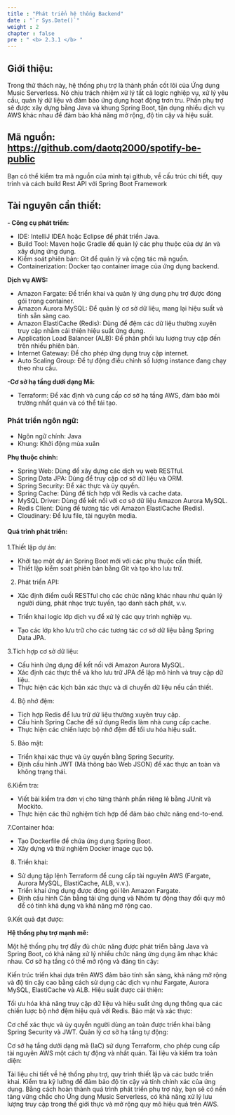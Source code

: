 ```yaml
---
title : "Phát triển hệ thống Backend"
date : "`r Sys.Date()`"
weight : 2
chapter : false
pre : " <b> 2.3.1 </b> "
---
```

## Giới thiệu:
Trong thử thách này, hệ thống phụ trợ là thành phần cốt lõi của Ứng dụng Music Serverless. Nó chịu trách nhiệm xử lý tất cả logic nghiệp vụ, xử lý yêu cầu, quản lý dữ liệu và đảm bảo ứng dụng hoạt động trơn tru. Phần phụ trợ sẽ được xây dựng bằng Java và khung Spring Boot, tận dụng nhiều dịch vụ AWS khác nhau để đảm bảo khả năng mở rộng, độ tin cậy và hiệu suất.
## Mã nguồn: https://github.com/daotq2000/spotify-be-public
Bạn có thể kiểm tra mã nguồn của mình tại github, về cấu trúc chi tiết, quy trình và cách build Rest API với Spring Boot Framework
## Tài nguyên cần thiết:
**- Công cụ phát triển:**
+ IDE: IntelliJ IDEA hoặc Eclipse để phát triển Java.
+ Build Tool: Maven hoặc Gradle để quản lý các phụ thuộc của dự án và xây dựng ứng dụng.
+ Kiểm soát phiên bản: Git để quản lý và cộng tác mã nguồn.
+ Containerization: Docker tạo container image của ứng dụng backend.

**Dịch vụ AWS:**

+ Amazon Fargate: Để triển khai và quản lý ứng dụng phụ trợ được đóng gói trong container.
+ Amazon Aurora MySQL: Để quản lý cơ sở dữ liệu, mang lại hiệu suất và tính sẵn sàng cao.
+ Amazon ElastiCache (Redis): Dùng để đệm các dữ liệu thường xuyên truy cập nhằm cải thiện hiệu suất ứng dụng.
+ Application Load Balancer (ALB): Để phân phối lưu lượng truy cập đến trên nhiều phiên bản.
+ Internet Gateway: Để cho phép ứng dụng truy cập internet.
+ Auto Scaling Group: Để tự động điều chỉnh số lượng instance đang chạy theo nhu cầu.

**-Cơ sở hạ tầng dưới dạng Mã:**
+ Terraform: Để xác định và cung cấp cơ sở hạ tầng AWS, đảm bảo môi trường nhất quán và có thể tái tạo.
### Phát triển ngôn ngữ:
+ Ngôn ngữ chính: Java
+ Khung: Khởi động mùa xuân

**Phụ thuộc chính:**

+ Spring Web: Dùng để xây dựng các dịch vụ web RESTful.
+ Spring Data JPA: Dùng để truy cập cơ sở dữ liệu và ORM.
+ Spring Security: Để xác thực và ủy quyền.
+ Spring Cache: Dùng để tích hợp với Redis và cache data.
+ MySQL Driver: Dùng để kết nối với cơ sở dữ liệu Amazon Aurora MySQL.
+ Redis Client: Dùng để tương tác với Amazon ElastiCache (Redis).
+ Cloudinary: Để lưu file, tài nguyên media.

#### Quá trình phát triển:
1.Thiết lập dự án:

- Khởi tạo một dự án Spring Boot mới với các phụ thuộc cần thiết.
- Thiết lập kiểm soát phiên bản bằng Git và tạo kho lưu trữ.

2. Phát triển API:

- Xác định điểm cuối RESTful cho các chức năng khác nhau như quản lý người dùng, phát nhạc trực tuyến, tạo danh sách phát, v.v.

- Triển khai logic lớp dịch vụ để xử lý các quy trình nghiệp vụ.

- Tạo các lớp kho lưu trữ cho các tương tác cơ sở dữ liệu bằng Spring Data JPA.

3.Tích hợp cơ sở dữ liệu:
- Cấu hình ứng dụng để kết nối với Amazon Aurora MySQL.
- Xác định các thực thể và kho lưu trữ JPA để lập mô hình và truy cập dữ liệu.
- Thực hiện các kịch bản xác thực và di chuyển dữ liệu nếu cần thiết.

4. Bộ nhớ đệm:

- Tích hợp Redis để lưu trữ dữ liệu thường xuyên truy cập.
- Cấu hình Spring Cache để sử dụng Redis làm nhà cung cấp cache.
- Thực hiện các chiến lược bộ nhớ đệm để tối ưu hóa hiệu suất.

5. Bảo mật:

- Triển khai xác thực và ủy quyền bằng Spring Security.
- Định cấu hình JWT (Mã thông báo Web JSON) để xác thực an toàn và không trạng thái.

6.Kiểm tra:
- Viết bài kiểm tra đơn vị cho từng thành phần riêng lẻ bằng JUnit và Mockito.
- Thực hiện các thử nghiệm tích hợp để đảm bảo chức năng end-to-end.

7.Container hóa:

- Tạo Dockerfile để chứa ứng dụng Spring Boot.
- Xây dựng và thử nghiệm Docker image cục bộ.

8. Triển khai:

- Sử dụng tập lệnh Terraform để cung cấp tài nguyên AWS (Fargate, Aurora MySQL, ElastiCache, ALB, v.v.).
- Triển khai ứng dụng được đóng gói lên Amazon Fargate.
- Định cấu hình Cân bằng tải ứng dụng và Nhóm tự động thay đổi quy mô để có tính khả dụng và khả năng mở rộng cao.

9.Kết quả đạt được:

**Hệ thống phụ trợ mạnh mẽ:**

Một hệ thống phụ trợ đầy đủ chức năng được phát triển bằng Java và Spring Boot, có khả năng xử lý nhiều chức năng ứng dụng âm nhạc khác nhau.
Cơ sở hạ tầng có thể mở rộng và đáng tin cậy:

Kiến trúc triển khai dựa trên AWS đảm bảo tính sẵn sàng, khả năng mở rộng và độ tin cậy cao bằng cách sử dụng các dịch vụ như Fargate, Aurora MySQL, ElastiCache và ALB.
Hiệu suất được cải thiện:

Tối ưu hóa khả năng truy cập dữ liệu và hiệu suất ứng dụng thông qua các chiến lược bộ nhớ đệm hiệu quả với Redis.
Bảo mật và xác thực:

Cơ chế xác thực và ủy quyền người dùng an toàn được triển khai bằng Spring Security và JWT.
Quản lý cơ sở hạ tầng tự động:

Cơ sở hạ tầng dưới dạng mã (IaC) sử dụng Terraform, cho phép cung cấp tài nguyên AWS một cách tự động và nhất quán.
Tài liệu và kiểm tra toàn diện:

Tài liệu chi tiết về hệ thống phụ trợ, quy trình thiết lập và các bước triển khai.
Kiểm tra kỹ lưỡng để đảm bảo độ tin cậy và tính chính xác của ứng dụng.
Bằng cách hoàn thành quá trình phát triển phụ trợ này, bạn sẽ có nền tảng vững chắc cho Ứng dụng Music Serverless, có khả năng xử lý lưu lượng truy cập trong thế giới thực và mở rộng quy mô hiệu quả trên AWS.